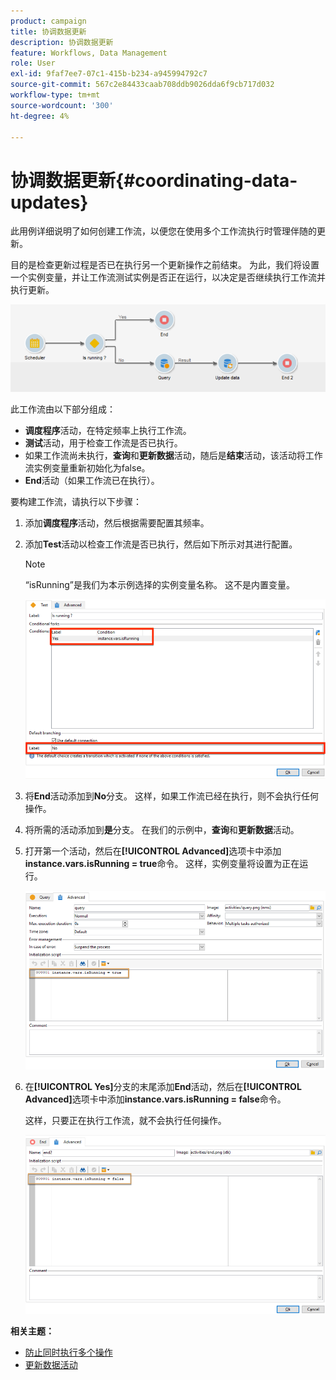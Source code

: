 ```yaml
---
product: campaign
title: 协调数据更新
description: 协调数据更新
feature: Workflows, Data Management
role: User
exl-id: 9faf7ee7-07c1-415b-b234-a945994792c7
source-git-commit: 567c2e84433caab708ddb9026dda6f9cb717d032
workflow-type: tm+mt
source-wordcount: '300'
ht-degree: 4%

---
```


# 协调数据更新{#coordinating-data-updates}



此用例详细说明了如何创建工作流，以便您在使用多个工作流执行时管理伴随的更新。

目的是检查更新过程是否已在执行另一个更新操作之前结束。 为此，我们将设置一个实例变量，并让工作流测试实例是否正在运行，以决定是否继续执行工作流并执行更新。

![](assets/uc_dataupdate_wkf.png)

此工作流由以下部分组成：

* **调度程序**&#x200B;活动，在特定频率上执行工作流。
* **测试**&#x200B;活动，用于检查工作流是否已执行。
* 如果工作流尚未执行，**查询**&#x200B;和&#x200B;**更新数据**&#x200B;活动，随后是&#x200B;**结束**&#x200B;活动，该活动将工作流实例变量重新初始化为false。
* **End**&#x200B;活动（如果工作流已在执行）。

要构建工作流，请执行以下步骤：

1. 添加&#x200B;**调度程序**&#x200B;活动，然后根据需要配置其频率。
1. 添加&#x200B;**Test**&#x200B;活动以检查工作流是否已执行，然后如下所示对其进行配置。

   >[!NOTE]
   >
   >“isRunning”是我们为本示例选择的实例变量名称。 这不是内置变量。

   ![](assets/uc_dataupdate_test.png)

1. 将&#x200B;**End**&#x200B;活动添加到&#x200B;**No**&#x200B;分支。 这样，如果工作流已经在执行，则不会执行任何操作。
1. 将所需的活动添加到&#x200B;**是**&#x200B;分支。 在我们的示例中，**查询**&#x200B;和&#x200B;**更新数据**&#x200B;活动。
1. 打开第一个活动，然后在&#x200B;**[!UICONTROL Advanced]**&#x200B;选项卡中添加&#x200B;**instance.vars.isRunning = true**&#x200B;命令。 这样，实例变量将设置为正在运行。

   ![](assets/uc_dataupdate_query.png)

1. 在&#x200B;**[!UICONTROL Yes]**&#x200B;分支的末尾添加&#x200B;**End**&#x200B;活动，然后在&#x200B;**[!UICONTROL Advanced]**&#x200B;选项卡中添加&#x200B;**instance.vars.isRunning = false**&#x200B;命令。

   这样，只要正在执行工作流，就不会执行任何操作。

   ![](assets/uc_dataupdate_end.png)

**相关主题：**

* [防止同时执行多个操作](monitor-workflow-execution.md#preventing-simultaneous-multiple-executions)
* [更新数据活动](update-data.md)

